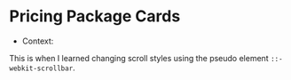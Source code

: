 # Pricing Package Cards

- Context:

This is when I learned changing scroll styles using the pseudo element `::-webkit-scrollbar`.
